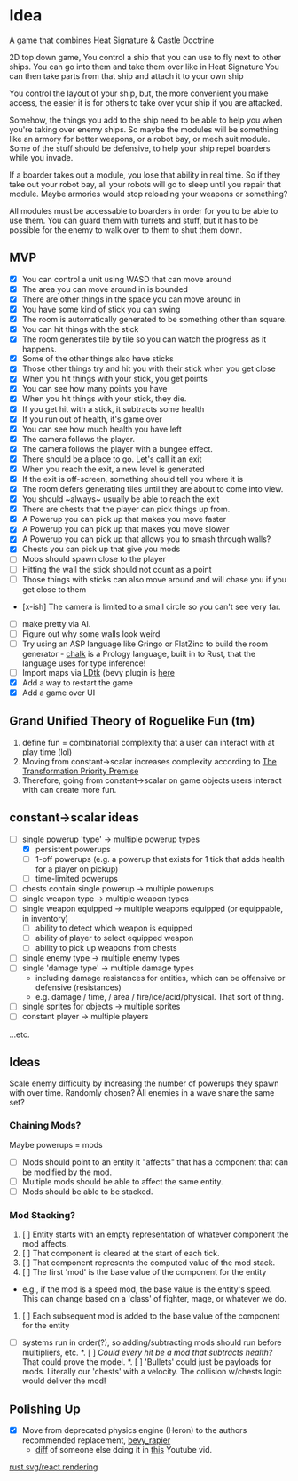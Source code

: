 # Idea

A game that combines Heat Signature & Castle Doctrine

2D top down game,
You control a ship that you can use to fly next to other ships.
You can go into them and take them over like in Heat Signature
You can then take parts from that ship and attach it to your own ship

You control the layout of your ship, but, the more convenient you make access, the easier it is for others to take over your ship if you are attacked.

Somehow, the things you add to the ship need to be able to help you when you're taking over enemy ships. So maybe the modules will be something like an armory for better weapons, or a robot bay, or mech suit module. Some of the stuff should be defensive, to help your ship repel boarders while you invade.

If a boarder takes out a module, you lose that ability in real time. So if they take out your robot bay, all your robots will go to sleep until you repair that module. Maybe armories would stop reloading your weapons or something?

All modules must be accessable to boarders in order for you to be able to use them. You can guard them with turrets and stuff, but it has to be possible for the enemy to walk over to them to shut them down.

## MVP

* [x] You can control a unit using WASD that can move around
* [x] The area you can move around in is bounded
* [x] There are other things in the space you can move around in
* [x] You have some kind of stick you can swing
* [x] The room is automatically generated to be something other than square.
* [x] You can hit things with the stick
* [x] The room generates tile by tile so you can watch the progress as it happens.
* [x] Some of the other things also have sticks
* [x] Those other things try and hit you with their stick when you get close
* [x] When you hit things with your stick, you get points
* [x] You can see how many points you have
* [x] When you hit things with your stick, they die.
* [x] If you get hit with a stick, it subtracts some health
* [x] If you run out of health, it's game over
* [x] You can see how much health you have left
* [x] The camera follows the player.
* [x] The camera follows the player with a bungee effect.
* [x] There should be a place to go. Let's call it an exit
* [x] When you reach the exit, a new level is generated
* [x] If the exit is off-screen, something should tell you where it is
* [x] The room defers generating tiles until they are about to come into view.
* [x] You should ~always~ usually be able to reach the exit
* [x] There are chests that the player can pick things up from.
* [x] A Powerup you can pick up that makes you move faster
* [x] A Powerup you can pick up that makes you move slower
* [x] A Powerup you can pick up that allows you to smash through walls?
* [x] Chests you can pick up that give you mods
* [ ] Mobs should spawn close to the player
* [ ] Hitting the wall the stick should not count as a point
* [ ] Those things with sticks can also move around and will chase you if you get close to them
* [x-ish] The camera is limited to a small circle so you can't see very far.
* [ ] make pretty via AI.
* [ ] Figure out why some walls look weird
* [ ] Try using an ASP language like Gringo or FlatZinc to build the room generator
      - [chalk](https://rust-lang.github.io/chalk/book/engine.html) is a Prology language, built in to Rust, that the language uses for type inference!
* [ ] Import maps via [LDtk](https://ldtk.io) (bevy plugin is [here](https://github.com/Trouv/bevy_ecs_ldtk)
* [x] Add a way to restart the game
* [x] Add a game over UI

## Grand Unified Theory of Roguelike Fun (tm)
1. define fun = combinatorial complexity that a user can interact with at play time (lol)
2. Moving from constant->scalar increases complexity according to [The Transformation Priority Premise](https://en.wikipedia.org/wiki/Transformation_Priority_Premise)
3. Therefore, going from constant->scalar on game objects users interact with can create more fun.

## constant->scalar ideas
* [ ] single powerup 'type' -> multiple powerup types
  - [x] persistent powerups
  - [ ] 1-off powerups (e.g. a powerup that exists for 1 tick that adds health for a player on pickup)
  - [ ] time-limited powerups
* [ ] chests contain single powerup -> multiple powerups
* [ ] single weapon type -> multiple weapon types
* [ ] single weapon equipped -> multiple weapons equipped (or equippable, in inventory)
  - [ ] ability to detect which weapon is equipped
  - [ ] ability of player to select equipped weapon
  - [ ] ability to pick up weapons from chests
* [ ] single enemy type -> multiple enemy types
* [ ] single 'damage type' -> multiple damage types
  - including damage resistances for entities, which can be offensive or defensive (resistances)
  - e.g. damage / time, / area / fire/ice/acid/physical. That sort of thing.
* [ ] single sprites for objects -> multiple sprites
* [ ] constant player -> multiple players

...etc.


## Ideas

Scale enemy difficulty by increasing the number of powerups they spawn with over time. Randomly chosen? All enemies in a wave share the same set?

### Chaining Mods?
Maybe powerups = mods

* [ ] Mods should point to an entity it "affects" that has a component that can be modified by the mod.
* [ ] Multiple mods should be able to affect the same entity.
* [ ] Mods should be able to be stacked.
### Mod Stacking?
1. [ ] Entity starts with an empty representation of whatever component the mod affects.
1. [ ] That component is cleared at the start of each tick.
1. [ ] That component represents the computed value of the mod stack.
1. [ ] The first 'mod' is the base value of the component for the entity
  - e.g., if the mod is a speed mod, the base value is the entity's speed. This can change based on a 'class' of fighter, mage, or whatever we do.
1. [ ] Each subsequent mod is added to the base value of the component for the entity
* [ ] systems run in order(?), so adding/subtracting mods should run before multipliers, etc.
*. [ ] _Could every hit be a mod that subtracts health?_ That could prove the model.
*. [ ] 'Bullets' could just be payloads for mods. Literally our 'chests' with a velocity. The collision w/chests logic would deliver the mod!



## Polishing Up
* [x] Move from deprecated physics engine (Heron) to the authors recommended replacement, [bevy_rapier](https://rapier.rs/docs/user_guides/bevy_plugin/getting_started_bevy)
  - [diff](https://github.com/rust-adventure/2d-platformer-sandbox-youtube-series/commit/cbb6e32f2e5338cbc49d1046b7f4a23a09d339c7) of someone else doing it in [this](https://www.youtube.com/watch?v=zvLWibkWcVg) Youtube vid.

[rust svg/react rendering](https://docs.rs/dioxus-html/0.2.1/dioxus_html/struct.svg.html)

